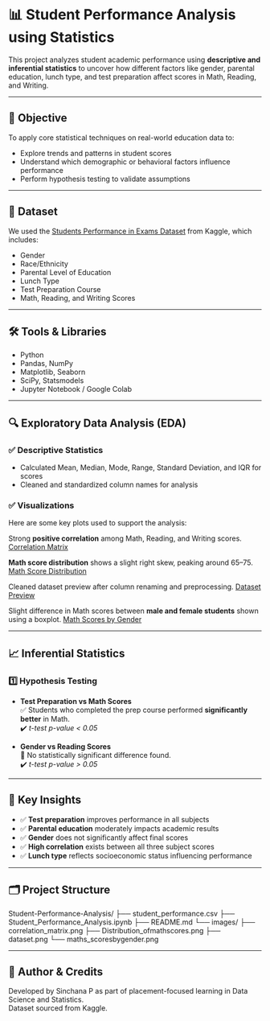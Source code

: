# 📊 Student Performance Analysis using Statistics

This project analyzes student academic performance using **descriptive and inferential statistics** to uncover how different factors like gender, parental education, lunch type, and test preparation affect scores in Math, Reading, and Writing.

---

## 🧠 Objective

To apply core statistical techniques on real-world education data to:
- Explore trends and patterns in student scores
- Understand which demographic or behavioral factors influence performance
- Perform hypothesis testing to validate assumptions

---

## 📁 Dataset

We used the [Students Performance in Exams Dataset](https://www.kaggle.com/datasets/spscientist/students-performance-in-exams) from Kaggle, which includes:
- Gender
- Race/Ethnicity
- Parental Level of Education
- Lunch Type
- Test Preparation Course
- Math, Reading, and Writing Scores

---

## 🛠️ Tools & Libraries

- Python
- Pandas, NumPy
- Matplotlib, Seaborn
- SciPy, Statsmodels
- Jupyter Notebook / Google Colab

---

## 🔍 Exploratory Data Analysis (EDA)

### ✅ Descriptive Statistics
- Calculated Mean, Median, Mode, Range, Standard Deviation, and IQR for scores
- Cleaned and standardized column names for analysis

### ✅ Visualizations

Here are some key plots used to support the analysis:

Strong **positive correlation** among Math, Reading, and Writing scores.
[Correlation Matrix](Images/correlation_matrix.png) 

**Math score distribution** shows a slight right skew, peaking around 65–75.
[Math Score Distribution](Images/Distribution_of_mathscores.png) 

Cleaned dataset preview after column renaming and preprocessing.
[Dataset Preview](Images/dataset.png)

Slight difference in Math scores between **male and female students** shown using a boxplot.
[Math Scores by Gender](Images/maths_scoresbygender.png)


---

## 📈 Inferential Statistics

### 1️⃣ Hypothesis Testing

- **Test Preparation vs Math Scores**  
  ✅ Students who completed the prep course performed **significantly better** in Math.  
  ✔️ _t-test p-value < 0.05_

- **Gender vs Reading Scores**  
  🚫 No statistically significant difference found.  
  ✔️ _t-test p-value > 0.05_

---

## 🧾 Key Insights

- ✅ **Test preparation** improves performance in all subjects
- ✅ **Parental education** moderately impacts academic results
- ✅ **Gender** does not significantly affect final scores
- ✅ **High correlation** exists between all three subject scores
- ✅ **Lunch type** reflects socioeconomic status influencing performance

---

## 🗂️ Project Structure

Student-Performance-Analysis/
├── student_performance.csv
├── Student_Performance_Analysis.ipynb
├── README.md
└── images/
├── correlation_matrix.png
├── Distribution_ofmathscores.png
├── dataset.png
└── maths_scoresbygender.png



---

## 🔗 Author & Credits

Developed by Sinchana P as part of placement-focused learning in Data Science and Statistics.  
Dataset sourced from Kaggle.



